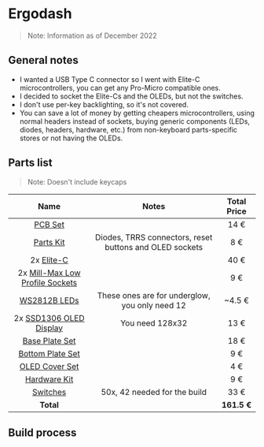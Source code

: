 # Ergodash

> Note: Information as of December 2022

## General notes
* I wanted a USB Type C connector so I went with Elite-C microcontrollers, you can get any Pro-Micro compatible ones.
* I decided to socket the Elite-Cs and the OLEDs, but not the switches.
* I don't use per-key backlighting, so it's not covered.
* You can save a lot of money by getting cheapers microcontrollers, using normal headers instead of sockets, buying generic components (LEDs, diodes, headers, hardware, etc.) from non-keyboard parts-specific stores or not having the OLEDs.

## Parts list
> Note: Doesn't include keycaps

| Name | Notes | Total Price |
|:----:|:-----:|:-----------:|
| [PCB Set](https://keycapsss.com/keyboard-parts/pcbs/53/crkbd-split-keyboard-pcb-corne-helidox?number=KC10022_MX_WH) | | 14 € |
| [Parts Kit](https://keycapsss.com/keyboard-parts/pcbs/53/crkbd-split-keyboard-pcb-corne-helidox?number=KC10022_PARTS) | Diodes, TRRS connectors, reset buttons and OLED sockets | 8 € |
| 2x [Elite-C](https://splitkb.com/products/elite-c-low-profile-rev4-microcontroller) | | 40 € |
| 2x [Mill-Max Low Profile Sockets](https://splitkb.com/products/mill-max-low-profile-sockets?_pos=1&_sid=3bce89d5a&_ss=r) | | 9 € |
| [WS2812B LEDs](https://splitkb.com/products/ws2812b-rgb-led?_pos=2&_sid=136a9a0aa&_ss=r) | These ones are for underglow, you only need 12 | ~4.5 € |
| 2x [SSD1306 OLED Display](https://splitkb.com/collections/keyboard-parts/products/oled-display?variant=31716335648845) | You need 128x32 | 13 € |
| [Base Plate Set](https://splitkb.com/collections/cases-and-plates/products/aurora-corne-low-profile-case?variant=43446808674563) | | 18 € |
| [Bottom Plate Set](https://splitkb.com/collections/cases-and-plates/products/aurora-corne-low-profile-case?variant=43446808838403) | | 9 € |
| [OLED Cover Set](https://splitkb.com/collections/cases-and-plates/products/aurora-corne-low-profile-case?variant=43468300189955) | | 4 € |
| [Hardware Kit](https://splitkb.com/collections/cases-and-plates/products/aurora-corne-low-profile-case?variant=43446809035011) | | 9 € |
| [Switches](https://keygem.com/collections/tactile/products/gazzew-u4t-10pcs) | 50x, 42 needed for the build | 33 € |
| **Total** | |        **161.5 €**     |

## Build process


